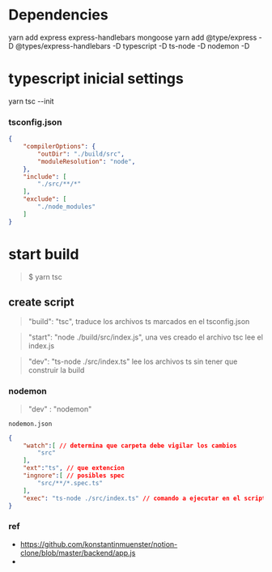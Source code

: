 # Dependencies

yarn add express express-handlebars mongoose 
yarn add @type/express -D @types/express-handlebars -D typescript -D ts-node -D nodemon -D

# typescript inicial settings

yarn tsc --init
### tsconfig.json
```json
{
    "compilerOptions": {
        "outDir": "./build/src", 
        "moduleResolution": "node",       
    },
    "include": [
        "./src/**/*"
    ],
    "exclude": [
        "./node_modules"
    ]
}
```


# start build

>$ yarn tsc

## create script

>"build": "tsc",
traduce los archivos ts marcados en el tsconfig.json

>"start": "node ./build/src/index.js",
una ves creado el archivo tsc lee el index.js

>"dev": "ts-node ./src/index.ts"
lee los archivos ts sin tener que construir la build


### nodemon

>"dev" : "nodemon"


`nodemon.json`
```json
{
    "watch":[ // determina que carpeta debe vigilar los cambios 
        "src"
    ],
    "ext":"ts", // que extencion
    "ingnore":[ // posibles spec
        "src/**/*.spec.ts"
    ],
    "exec": "ts-node ./src/index.ts" // comando a ejecutar en el script de package.json
}
```





### ref

- https://github.com/konstantinmuenster/notion-clone/blob/master/backend/app.js
- 